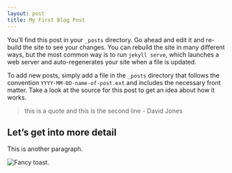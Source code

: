 ```yaml
---
layout: post
title: My First Blog Post
---
```


You’ll find this post in your `_posts` directory. Go ahead and edit it and re-build the site to see your changes. You can rebuild the site in many different ways, but the most common way is to run `jekyll serve`, which launches a web server and auto-regenerates your site when a file is updated.

To add new posts, simply add a file in the `_posts` directory that follows the convention `YYYY-MM-DD-name-of-post.ext` and includes the necessary front matter. Take a look at the source for this post to get an idea about how it works.

> this is a quote and this is the second line - David Jones

## Let’s get into more detail

This is another paragraph.

![Fancy toast.](http://resolvedigital.imgix.net/6e79625bea46d0df226d209cdc66885a.jpg?sat=-100&fit=max&w=500&h=500&auto=format)